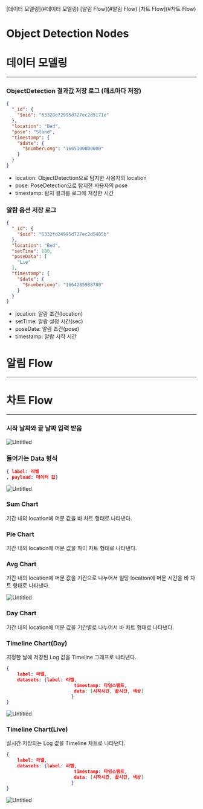 [데이터 모델링](#데이터 모델링)
[알림 Flow](#알림 Flow)
[차트 Flow](#차트 Flow)


# Object Detection Nodes

# 데이터 모델링

---

### ObjectDetection 결과값 저장 로그 (매초마다 저장)

```json
{
  "_id": {
    "$oid": "63328e72995d727ec2d5171e"
  },
  "location": "Bed", 
  "pose": "Stand",
  "timestamp": {
    "$date": {
      "$numberLong": "1665100800000"
    }
  }
}
```

- location: ObjectDetection으로 탐지한 사용자의 location
- pose: PoseDetection으로 탐지한 사용자의 pose
- timestamp: 탐지 결과를 로그에 저장한 시간

### 알람 옵션 저장 로그

```json
{
  "_id": {
    "$oid": "6332fd24995d727ec2d5485b"
  },
  "location": "Bed",
  "setTime": 180,
  "poseData": [
    "Lie"
  ],
  "timestamp": {
    "$date": {
      "$numberLong": "1664285988780"
    }
  }
}
```

- location: 알람 조건(location)
- setTime: 알람 설정 시간(sec)
- poseData: 알람 조건(pose)
- timestamp: 알람 시작 시간

# 알림 Flow

---
# 차트 Flow

---

### 시작 날짜와 끝 날짜 입력 받음

![Untitled](https://s3-us-west-2.amazonaws.com/secure.notion-static.com/407d4649-8dc4-4dea-bffc-35c73475e83d/Untitled.png)

### 들어가는 Data 형식

```json
{ label: 라벨
, payload: 데이터 값}
```

![Untitled](https://s3-us-west-2.amazonaws.com/secure.notion-static.com/b87553e3-fdaa-49c2-bf7d-37dcc75ed11d/Untitled.png)

### Sum Chart

기간 내의 location에 머문 값을 바 차트 형태로 나타낸다.

### Pie Chart

기간 내의 location에 머문 값을 파이 차트 형태로 나타낸다.

### Avg Chart

기간 내의 location에 머문 값을 기간으로 나누어서 일당 location에 머문 시간을 바 차트 형태로 나타낸다.

![Untitled](https://s3-us-west-2.amazonaws.com/secure.notion-static.com/20118e4b-9c74-481e-9db7-085dee690918/Untitled.png)

### Day Chart

기간 내의 location에 머문 값을 기간별로 나누어서 바 차트 형태로 나타낸다. 

### Timeline Chart(Day)

지정한 날에 저장된 Log 값을 Timeline 그래프로 나타낸다.

```json
{
	label: 라벨,
	datasets: {label: 라벨,
						 timestamp: 타임스탬프, 
						 data: [시작시간, 끝시간, 색상]
						}
}
```

![Untitled](https://s3-us-west-2.amazonaws.com/secure.notion-static.com/0360448c-6583-4eb7-ad6a-057b9a2baff2/Untitled.png)

### Timeline Chart(Live)

실시간 저장되는 Log 값을 Timeline 차트로 나타낸다.

```json
{
	label: 라벨,
	datasets: {label: 라벨,
						 timestamp: 타임스탬프, 
						 data: [시작시간, 끝시간, 색상]
						}
}
```

![Untitled](https://s3-us-west-2.amazonaws.com/secure.notion-static.com/5dc6cee3-33b3-4286-8d2a-18533ab5d38e/Untitled.png)
